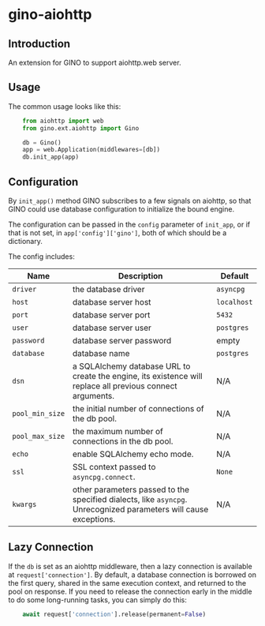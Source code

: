 # gino-aiohttp

## Introduction

An extension for GINO to support aiohttp.web server.

## Usage

The common usage looks like this:

```python
    from aiohttp import web
    from gino.ext.aiohttp import Gino

    db = Gino()
    app = web.Application(middlewares=[db])
    db.init_app(app)
```

## Configuration

By `init_app()` method GINO subscribes to a few signals on aiohttp, so that
GINO could use database configuration to initialize the bound engine.

The configuration can be passed in the `config` parameter of
`init_app`, or if that is not set, in `app['config']['gino']`, both of
which should be a dictionary.

The config includes:

| Name            | Description                                                                                                       | Default     |
| --------------- | ----------------------------------------------------------------------------------------------------------------- | ----------- |
| `driver`        | the database driver                                                                                               | `asyncpg`   |
| `host`          | database server host                                                                                              | `localhost` |
| `port`          | database server port                                                                                              | `5432`      |
| `user`          | database server user                                                                                              | `postgres`  |
| `password`      | database server password                                                                                          | empty       |
| `database`      | database name                                                                                                     | `postgres`  |
| `dsn`           | a SQLAlchemy database URL to create the engine, its existence will replace all previous connect arguments.        | N/A         |
| `pool_min_size` | the initial number of connections of the db pool.                                                                 | N/A         |
| `pool_max_size` | the maximum number of connections in the db pool.                                                                 | N/A         |
| `echo`          | enable SQLAlchemy echo mode.                                                                                      | N/A         |
| `ssl`           | SSL context passed to `asyncpg.connect`.                                                                          | `None`      |
| `kwargs`        | other parameters passed to the specified dialects, like `asyncpg`. Unrecognized parameters will cause exceptions. | N/A         |

## Lazy Connection

If the `db` is set as an aiohttp middleware, then a lazy connection is
available at `request['connection']`. By default, a database connection
is borrowed on the first query, shared in the same execution context, and
returned to the pool on response. If you need to release the connection
early in the middle to do some long-running tasks, you can simply do this:

```python
    await request['connection'].release(permanent=False)
```

